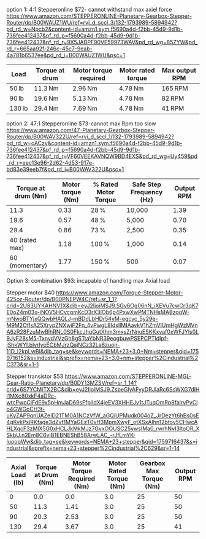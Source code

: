 
option 1: 
4:1 Stepperonline $72- cannot withstand max axiel force
 https://www.amazon.com/STEPPERONLINE-Planetary-Gearbox-Stepper-Router/dp/B00WAUZ1WU/ref=rvi_d_sccl_3/132-1793989-5894942?pd_rd_w=Npcb2&content-id=amzn1.sym.f5690a4d-f2bb-45d9-9d1b-736fee412437&pf_rd_p=f5690a4d-f2bb-45d9-9d1b-736fee412437&pf_rd_r=9X5JABPF90VE59973WAV&pd_rd_wg=85ZYW&pd_rd_r=665aa92f-246c-45c7-9eab-4a781b6537ee&pd_rd_i=B00WAUZ1WU&psc=1

| Load   | Torque at drum | Motor torque required | Motor rated torque | Max output RPM |
| ------ | -------------- | --------------------- | ------------------ | -------------- |
| 50 lb  | 11.3 Nm        | 2.96 Nm               | 4.78 Nm            | 165 RPM        |
| 90 lb  | 19.6 Nm        | 5.13 Nm               | 4.78 Nm            | 82 RPM         |
| 130 lb | 29.4 Nm        | 7.69 Nm               | 4.78 Nm            | 41 RPM         |

option 2:
47;1 Stepperonline $73-cannot max Rpm too slow
https://www.amazon.com/47-Planetary-Gearbox-Stepper-Router/dp/B00WAV322U/ref=rvi_d_sccl_1/132-1793989-5894942?pd_rd_w=oACzy&content-id=amzn1.sym.f5690a4d-f2bb-45d9-9d1b-736fee412437&pf_rd_p=f5690a4d-f2bb-45d9-9d1b-736fee412437&pf_rd_r=VF60VEEKAVNQW9BD4EXS&pd_rd_wg=Uy459&pd_rd_r=eec13e96-2d62-4d53-917e-bd83e39eeb7f&pd_rd_i=B00WAV322U&psc=1

| Torque at drum (Nm) | Motor torque (Nm) | % Rated Motor Torque | Safe Step Frequency (Hz) | Output RPM |
| ------------------- | ----------------- | -------------------- | ------------------------ | ---------- |
| 11.3                | 0.33              | 28 %                 | 10,000                   | 1.39       |
| 19.6                | 0.57              | 48 %                 | 5,000                    | 0.70       |
| 29.4                | 0.86              | 73 %                 | 2,500                    | 0.35       |
| 40 (rated max)      | 1.18              | 100 %                | 1,000                    | 0.14       |
| 60 (momentary)      | 1.77              | 150 %                | 500                      | 0.07       |


Option 3: combination $93: incapable of handling max Axial load

Stepper motor $40
https://www.amazon.com/Torque-Stepper-Motor-425oz-Router/dp/B00PNEPW4C/ref=sr_1_1?crid=2U83UYKAHNV1X&dib=eyJ2IjoiMSJ9.SGy6Og06nN_iXEVu7cwCr3qK7E0oZ4m03x-iNOV5HCvcqmKcD3rX3IOb6p4PxwXwPMTNHsMABzoqW-mNwoBTYjxQQwbHAQLJ-mBDdLbHDr54yM-egcyc_5y29e-M9M2OfIsA25XrypZNXwiF2Fn_4vPwgL8IdxllMIAavkV1hZmVIUmHgWzMVnA6zR28FzuMwBlhRNL0S0FkcJhgGutXhm3mxsZrNnuESKKxvaf0xWFJYls0L9JyF28sM5-TxnydVVzGh8gSTtaYbNR39eogbuwPSEPCPTIdIpf-jShkWYI.blvrlyeECbMJrzQajNCz32La6zuojr-11D_I2kpLwBI&dib_tag=se&keywords=NEMA+23+3.0+Nm+stepper&qid=1759716152&s=industrial&sprefix=nema+23+3.0+nm+stepper%2Cindustrial%2C373&sr=1-1


Stepper transistor $53
https://www.amazon.com/STEPPERONLINE-MGL-Gear-Ratio-Planetary/dp/B0DY13MZSV/ref=sr_1_14?crid=6S7YCMITX2BC&dib=eyJ2IjoiMSJ9.ZsbeGlyAFyyDRJIaRc6SsWXG7dIHl1MXc80xkF4aDRc-wtcPwpCiFdE9x5pHmJaD69sFfpiIdX4jeEV3XHHEJv1tJTuqOmRp8falrvPvCjo4GWGoCH3t-uKyZAP9qnUAZeID21TM0A1NCzVfW_aGQiUPMudk004oZ_JrDezYt6hBs0sE4gKvkPxiRKfage3dZvt1MYaGEzT0vH3MpmXwyF_otXSxAlhn12btov5CHwcAHLXqcF3zMlX5G0xHCLJkMkMJz7GvxOOUSC25ywsIMa0_rwrhNvI3ltoOR_XSkbU.n2Em8C6vjB1EBNEShB58ArwLAC_-rJfLmYK-IupoqWw&dib_tag=se&keywords=NEMA+23+stepper&qid=1759716437&s=industrial&sprefix=nema+23+stepper%2Cindustrial%2C629&sr=1-14

| Axial Load (lb) | Torque at Drum (Nm) | Motor Torque Required (Nm) | Motor Rated Torque (Nm) | Gearbox Max Torque (Nm) | Output RPM |
| --------------- | ------------------- | -------------------------- | ----------------------- | ----------------------- | ---------- |
| 0               | 0.0                 | 0.0                        | 3.0                     | 25                      | 50         |
| 50              | 11.3                | 1.41                       | 3.0                     | 25                      | 50         |
| 90              | 20.3                | 2.53                       | 3.0                     | 25                      | 50         |
| 130             | 29.4                | 3.67                       | 3.0                     | 25                      | 41         |





